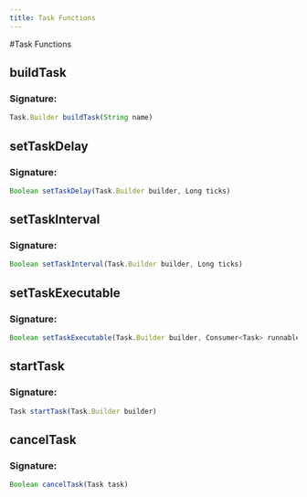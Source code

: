 ```yaml
---
title: Task Functions
---
```

#Task Functions

## buildTask

### Signature: 
```javascript
Task.Builder buildTask(String name)
```

## setTaskDelay

### Signature: 
```javascript
Boolean setTaskDelay(Task.Builder builder, Long ticks)
```

## setTaskInterval

### Signature: 
```javascript
Boolean setTaskInterval(Task.Builder builder, Long ticks)
```

## setTaskExecutable

### Signature: 
```javascript
Boolean setTaskExecutable(Task.Builder builder, Consumer<Task> runnable)
```

## startTask

### Signature: 
```javascript
Task startTask(Task.Builder builder)
```

## cancelTask

### Signature: 
```javascript
Boolean cancelTask(Task task)
```

